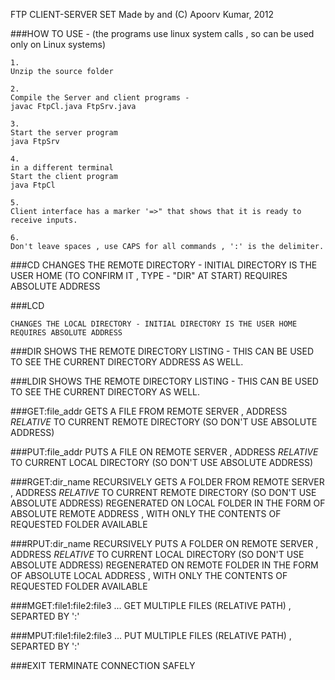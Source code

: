 FTP CLIENT-SERVER SET 
Made by and (C) Apoorv Kumar, 2012 


###HOW TO USE - (the programs use linux system calls , so can be used only on Linux systems) 

	1.
	Unzip the source folder

	2.
	Compile the Server and client programs - 
	javac FtpCl.java FtpSrv.java

	3. 
	Start the server program
	java FtpSrv

	4.
	in a different terminal
	Start the client program
	java FtpCl

	5.
	Client interface has a marker '=>" that shows that it is ready to receive inputs.

	6.
	Don't leave spaces , use CAPS for all commands , ':' is the delimiter.
	

###CD
	CHANGES THE REMOTE DIRECTORY - INITIAL DIRECTORY IS THE USER HOME (TO CONFIRM IT , TYPE - "DIR" AT START)
	REQUIRES ABSOLUTE ADDRESS


###LCD

	CHANGES THE LOCAL DIRECTORY - INITIAL DIRECTORY IS THE USER HOME
	REQUIRES ABSOLUTE ADDRESS


###DIR
	SHOWS THE REMOTE DIRECTORY LISTING - THIS CAN BE USED TO SEE THE CURRENT DIRECTORY ADDRESS AS WELL.


###LDIR
	SHOWS THE REMOTE DIRECTORY LISTING - THIS CAN BE USED TO SEE THE CURRENT DIRECTORY AS WELL.


###GET:file_addr
	GETS A FILE FROM REMOTE SERVER , ADDRESS *RELATIVE* TO CURRENT REMOTE DIRECTORY (SO DON'T USE ABSOLUTE ADDRESS)



###PUT:file_addr
	PUTS A FILE ON REMOTE SERVER , ADDRESS *RELATIVE* TO CURRENT LOCAL DIRECTORY (SO DON'T USE ABSOLUTE ADDRESS)



###RGET:dir_name
	RECURSIVELY GETS A FOLDER FROM REMOTE SERVER , ADDRESS *RELATIVE* TO CURRENT REMOTE DIRECTORY (SO DON'T USE ABSOLUTE ADDRESS)
	REGENERATED ON LOCAL FOLDER IN THE FORM OF ABSOLUTE REMOTE ADDRESS , WITH ONLY THE CONTENTS OF REQUESTED FOLDER AVAILABLE



###RPUT:dir_name
	RECURSIVELY PUTS A FOLDER ON REMOTE SERVER , ADDRESS *RELATIVE* TO CURRENT LOCAL DIRECTORY (SO DON'T USE ABSOLUTE ADDRESS)
	REGENERATED ON REMOTE FOLDER IN THE FORM OF ABSOLUTE LOCAL ADDRESS , WITH ONLY THE CONTENTS OF REQUESTED FOLDER AVAILABLE



###MGET:file1:file2:file3 ...
	GET MULTIPLE FILES (RELATIVE PATH) , SEPARTED BY ':'



###MPUT:file1:file2:file3 ...
	PUT MULTIPLE FILES (RELATIVE PATH) , SEPARTED BY ':'


###EXIT
	TERMINATE CONNECTION SAFELY

